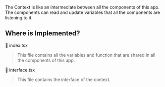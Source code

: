 The Context is like an intermediate between all the components of this app. The components can read and update variables that all the components are listening to it.

## Where is Implemented?

📄 index.tsx
> This file contains all the variables and function that are shared in all the components of this app.

📄 interface.tsx
> This file contains the interface of the context.